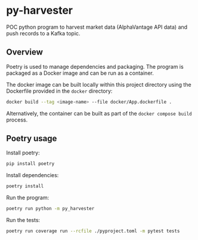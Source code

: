 # py-harvester

POC python program to harvest market data (AlphaVantage API data) and push records to a Kafka topic.

## Overview
Poetry is used to manage dependencies and packaging. The program is packaged as a Docker image and can be run as a container.

The docker image can be built locally within this project directory using the Dockerfile provided in the `docker` directory:

```bash
docker build --tag <image-name> --file docker/App.dockerfile .
```

Alternatively, the container can be built as part of the `docker compose build` process.

## Poetry usage

Install poetry:
```bash
pip install poetry
```

Install dependencies:
```bash
poetry install
```

Run the program:
```bash
poetry run python -m py_harvester
```

Run the tests:
```bash
poetry run coverage run --rcfile ./pyproject.toml -m pytest tests
```



